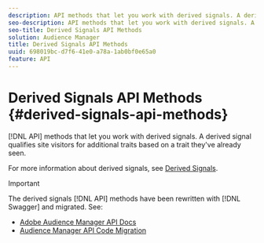 ```yaml
---
description: API methods that let you work with derived signals. A derived signal qualifies site visitors for additional traits based on a trait they've already seen.
seo-description: API methods that let you work with derived signals. A derived signal qualifies site visitors for additional traits based on a trait they've already seen.
seo-title: Derived Signals API Methods
solution: Audience Manager
title: Derived Signals API Methods
uuid: 698019bc-d7f6-41e0-a78a-1ab0bf0e65a0
feature: API
---
```


# Derived Signals API Methods {#derived-signals-api-methods}

[!DNL API] methods that let you work with derived signals. A derived signal qualifies site visitors for additional traits based on a trait they've already seen.

<!-- c_separator.xml -->

For more information about derived signals, see [Derived Signals](../../features/derived-signals.md).

>[!IMPORTANT]
>
>The derived signals [!DNL API] methods have been rewritten with [!DNL Swagger] and migrated. See:
>
>* [Adobe Audience Manager API Docs](https://bank.demdex.com/portal/swagger/index.html)
>* [Audience Manager API Code Migration](../../api/api-swagger-migration.md)